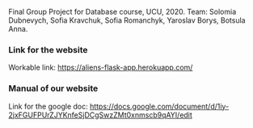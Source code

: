 Final Group Project for Database course, UCU, 2020.
Team: Solomia Dubnevych, Sofia Kravchuk, Sofia Romanchyk, Yaroslav Borys, Botsula Anna.


### Link for the website

Workable link: https://aliens-flask-app.herokuapp.com/

### Manual of our website

Link for the google doc: https://docs.google.com/document/d/1iy-2jxFGUFPUrZJYKnfeSjDCgSwzZMt0xnmscb9qAYI/edit
